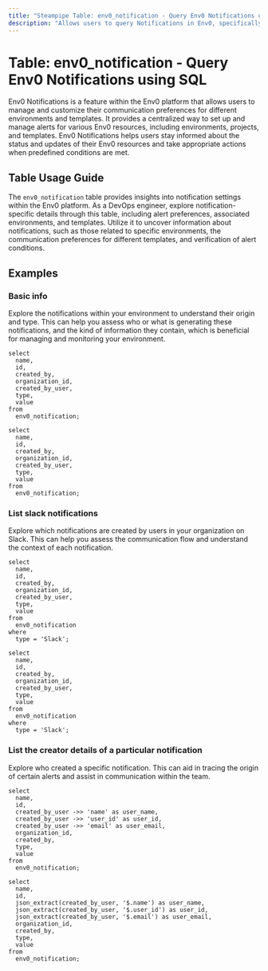 ```yaml
---
title: "Steampipe Table: env0_notification - Query Env0 Notifications using SQL"
description: "Allows users to query Notifications in Env0, specifically the notification settings for different environments and templates, providing insights into communication preferences and potential anomalies."
---
```


# Table: env0_notification - Query Env0 Notifications using SQL

Env0 Notifications is a feature within the Env0 platform that allows users to manage and customize their communication preferences for different environments and templates. It provides a centralized way to set up and manage alerts for various Env0 resources, including environments, projects, and templates. Env0 Notifications helps users stay informed about the status and updates of their Env0 resources and take appropriate actions when predefined conditions are met.

## Table Usage Guide

The `env0_notification` table provides insights into notification settings within the Env0 platform. As a DevOps engineer, explore notification-specific details through this table, including alert preferences, associated environments, and templates. Utilize it to uncover information about notifications, such as those related to specific environments, the communication preferences for different templates, and verification of alert conditions.

## Examples

### Basic info
Explore the notifications within your environment to understand their origin and type. This can help you assess who or what is generating these notifications, and the kind of information they contain, which is beneficial for managing and monitoring your environment.

```sql+postgres
select
  name,
  id,
  created_by,
  organization_id,
  created_by_user,
  type,
  value
from
  env0_notification;
```

```sql+sqlite
select
  name,
  id,
  created_by,
  organization_id,
  created_by_user,
  type,
  value
from
  env0_notification;
```

### List slack notifications
Explore which notifications are created by users in your organization on Slack. This can help you assess the communication flow and understand the context of each notification.

```sql+postgres
select
  name,
  id,
  created_by,
  organization_id,
  created_by_user,
  type,
  value
from
  env0_notification
where
  type = 'Slack';
```

```sql+sqlite
select
  name,
  id,
  created_by,
  organization_id,
  created_by_user,
  type,
  value
from
  env0_notification
where
  type = 'Slack';
```

### List the creator details of a particular notification
Explore who created a specific notification. This can aid in tracing the origin of certain alerts and assist in communication within the team.

```sql+postgres
select
  name,
  id,
  created_by_user ->> 'name' as user_name,
  created_by_user ->> 'user_id' as user_id,
  created_by_user ->> 'email' as user_email,
  organization_id,
  created_by,
  type,
  value
from
  env0_notification;
```

```sql+sqlite
select
  name,
  id,
  json_extract(created_by_user, '$.name') as user_name,
  json_extract(created_by_user, '$.user_id') as user_id,
  json_extract(created_by_user, '$.email') as user_email,
  organization_id,
  created_by,
  type,
  value
from
  env0_notification;
```